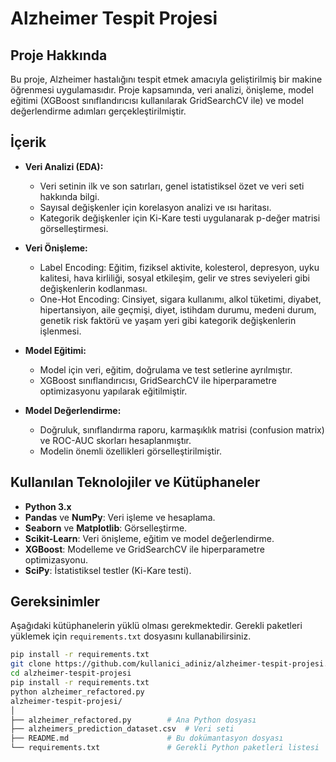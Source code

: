 # Alzheimer Tespit Projesi

## Proje Hakkında
Bu proje, Alzheimer hastalığını tespit etmek amacıyla geliştirilmiş bir makine öğrenmesi uygulamasıdır. Proje kapsamında, veri analizi, önişleme, model eğitimi (XGBoost sınıflandırıcısı kullanılarak GridSearchCV ile) ve model değerlendirme adımları gerçekleştirilmiştir.

## İçerik
- **Veri Analizi (EDA):**
  - Veri setinin ilk ve son satırları, genel istatistiksel özet ve veri seti hakkında bilgi.
  - Sayısal değişkenler için korelasyon analizi ve ısı haritası.
  - Kategorik değişkenler için Ki-Kare testi uygulanarak p-değer matrisi görselleştirmesi.
  
- **Veri Önişleme:**
  - Label Encoding: Eğitim, fiziksel aktivite, kolesterol, depresyon, uyku kalitesi, hava kirliliği, sosyal etkileşim, gelir ve stres seviyeleri gibi değişkenlerin kodlanması.
  - One-Hot Encoding: Cinsiyet, sigara kullanımı, alkol tüketimi, diyabet, hipertansiyon, aile geçmişi, diyet, istihdam durumu, medeni durum, genetik risk faktörü ve yaşam yeri gibi kategorik değişkenlerin işlenmesi.

- **Model Eğitimi:**
  - Model için veri, eğitim, doğrulama ve test setlerine ayrılmıştır.
  - XGBoost sınıflandırıcısı, GridSearchCV ile hiperparametre optimizasyonu yapılarak eğitilmiştir.
  
- **Model Değerlendirme:**
  - Doğruluk, sınıflandırma raporu, karmaşıklık matrisi (confusion matrix) ve ROC-AUC skorları hesaplanmıştır.
  - Modelin önemli özellikleri görselleştirilmiştir.

## Kullanılan Teknolojiler ve Kütüphaneler
- **Python 3.x**
- **Pandas** ve **NumPy**: Veri işleme ve hesaplama.
- **Seaborn** ve **Matplotlib**: Görselleştirme.
- **Scikit-Learn**: Veri önişleme, eğitim ve model değerlendirme.
- **XGBoost**: Modelleme ve GridSearchCV ile hiperparametre optimizasyonu.
- **SciPy**: İstatistiksel testler (Ki-Kare testi).

## Gereksinimler
Aşağıdaki kütüphanelerin yüklü olması gerekmektedir. Gerekli paketleri yüklemek için `requirements.txt` dosyasını kullanabilirsiniz.

```bash
pip install -r requirements.txt
git clone https://github.com/kullanici_adiniz/alzheimer-tespit-projesi.git
cd alzheimer-tespit-projesi
pip install -r requirements.txt
python alzheimer_refactored.py
alzheimer-tespit-projesi/
│
├── alzheimer_refactored.py        # Ana Python dosyası
├── alzheimers_prediction_dataset.csv  # Veri seti
├── README.md                      # Bu dokümantasyon dosyası
└── requirements.txt               # Gerekli Python paketleri listesi
